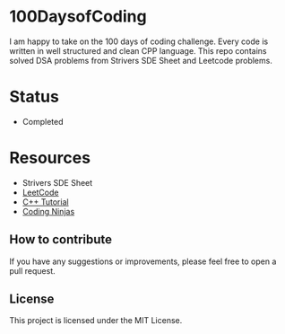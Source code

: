 # 100DaysofCoding
I am happy to take on the 100 days of coding challenge.
Every code is written in well structured and clean CPP language.
This repo contains solved DSA problems from Strivers SDE Sheet and Leetcode problems.

# Status
  - Completed

# Resources

* Strivers SDE Sheet
* [LeetCode](https://leetcode.com/)
* [C++ Tutorial](https://www.learncpp.com/)
* [Coding Ninjas](https://www.codingninjas.com/studio/)

## How to contribute
If you have any suggestions or improvements, please feel free to open a pull request.

## License
This project is licensed under the MIT License.
